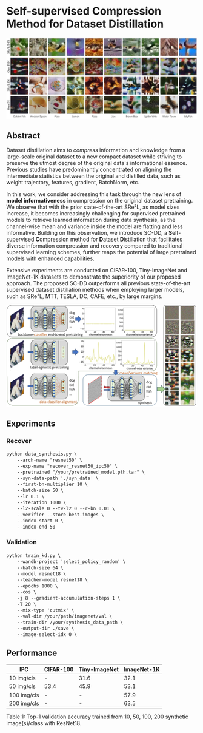 # Self-supervised Compression Method for Dataset Distillation 

![vis_all](./source/vis_all.jpg)

## Abstract
Dataset distillation aims to *compress* information and knowledge from a large-scale original dataset to a new compact dataset while striving to preserve the utmost degree of the original data's informational essence. Previous studies have predominantly concentrated on aligning the intermediate statistics between the original and distilled data, such as weight trajectory, features, gradient, BatchNorm, etc. 

In this work, we consider addressing this task through the new lens of **model informativeness** in compression on the original dataset pretraining. We observe that with the prior state-of-the-art SRe&sup2;L, as model sizes increase, it becomes increasingly challenging for supervised pretrained models to retrieve learned information during data synthesis, as the channel-wise mean and variance inside the model are flatting and less informative. Building on this observation, we introduce SC-DD, a **S**elf-supervised **C**ompression method for **D**ataset **D**istillation that facilitates diverse information compression and recovery compared to traditional supervised learning schemes, further reaps the potential of large pretrained models with enhanced capabilities. 

Extensive experiments are conducted on CIFAR-100, Tiny-ImageNet and ImageNet-1K datasets to demonstrate the superiority of our proposed approach. The proposed SC-DD outperforms all previous state-of-the-art supervised dataset distillation methods when employing larger models, such as SRe&sup2;L, MTT, TESLA, DC, CAFE, etc., by large margins. 

![method](./source/method.jpg)

## Experiments
### Recover
```
python data_synthesis.py \
    --arch-name "resnet50" \
    --exp-name "recover_resnet50_ipc50" \
    --pretrained "/your/pretrained_model.pth.tar" \
    --syn-data-path './syn_data' \
    --first-bn-multiplier 10 \
    --batch-size 50 \
    --lr 0.1 \
    --iteration 1000 \
    --l2-scale 0 --tv-l2 0 --r-bn 0.01 \
    --verifier --store-best-images \
    --index-start 0 \
    --index-end 50 
```
### Validation
```
python train_kd.py \
    --wandb-project 'select_policy_random' \
    --batch-size 64 \
    --model resnet18 \
    --teacher-model resnet18 \
    --epochs 1000 \
    --cos \
    -j 8 --gradient-accumulation-steps 1 \
    -T 20 \
    --mix-type 'cutmix' \
    --val-dir /your/path/imagenet/val \
    --train-dir /your/synthesis_data_path \
    --output-dir ./save \
    --image-select-idx 0 \
```
## Performance
| IPC | CIFAR-100 | Tiny-ImageNet | ImageNet-1K |
|---|---|---|---|
| 10 img/cls | - | 31.6 | 32.1 |
| 50 img/cls | 53.4 | 45.9 | 53.1 |
| 100 img/cls | - | - | 57.9 |
| 200 img/cls | - | - | 63.5 | 

Table 1: Top-1 validation accuracy trained from 10, 50, 100, 200 synthetic image(s)/class with ResNet18.

